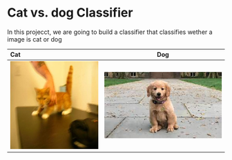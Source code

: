 # Cat vs. dog Classifier


In this projecct, we are going to build  a classifier that classifies wether a image is cat or dog


Cat                           |Dog
:-----------------------------|-----------------------------------------
![](cat.0.jpg)       | ![](dog.5.jpg)
